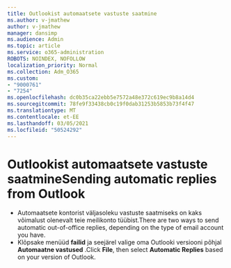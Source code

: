 ```yaml
---
title: Outlookist automaatsete vastuste saatmine
ms.author: v-jmathew
author: v-jmathew
manager: dansimp
ms.audience: Admin
ms.topic: article
ms.service: o365-administration
ROBOTS: NOINDEX, NOFOLLOW
localization_priority: Normal
ms.collection: Adm_O365
ms.custom:
- "9000761"
- "7254"
ms.openlocfilehash: dc0b35ca22ebb5e7572a48e372c619ec9b8a14d4
ms.sourcegitcommit: 78fe9f33438cb0c19f0dab31253b5853b73f4f47
ms.translationtype: MT
ms.contentlocale: et-EE
ms.lasthandoff: 03/05/2021
ms.locfileid: "50524292"
---
```

# <a name="sending-automatic-replies-from-outlook"></a><span data-ttu-id="f4e21-102">Outlookist automaatsete vastuste saatmine</span><span class="sxs-lookup"><span data-stu-id="f4e21-102">Sending automatic replies from Outlook</span></span>

- <span data-ttu-id="f4e21-103">Automaatsete kontorist väljasoleku vastuste saatmiseks on kaks võimalust olenevalt teie meilikonto tüübist.</span><span class="sxs-lookup"><span data-stu-id="f4e21-103">There are two ways to send automatic out-of-office replies, depending on the type of email account you have.</span></span>
- <span data-ttu-id="f4e21-104">Klõpsake menüüd **failid** ja seejärel valige oma Outlooki versiooni põhjal **Automaatne vastused** .</span><span class="sxs-lookup"><span data-stu-id="f4e21-104">Click **File**, then select **Automatic Replies** based on your version of Outlook.</span></span>
